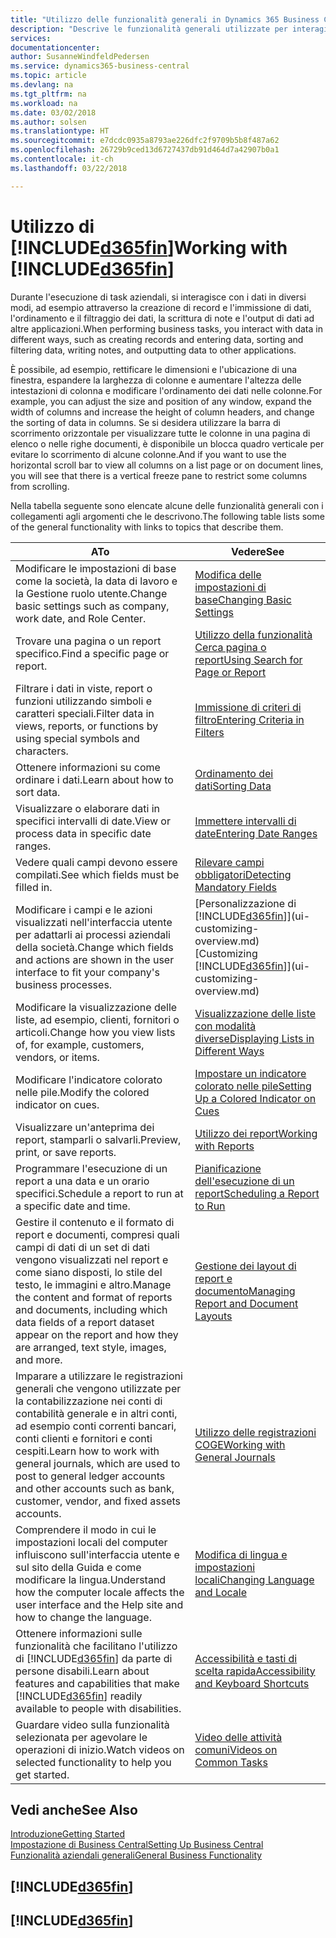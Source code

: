 ```yaml
---
title: "Utilizzo delle funzionalità generali in Dynamics 365 Business Central | Documenti Microsoft"
description: "Descrive le funzionalità generali utilizzate per interagire con i dati in Business Central, ad esempio per immettere valori, ordinare dati e modificare le visualizzazioni."
services: 
documentationcenter: 
author: SusanneWindfeldPedersen
ms.service: dynamics365-business-central
ms.topic: article
ms.devlang: na
ms.tgt_pltfrm: na
ms.workload: na
ms.date: 03/02/2018
ms.author: solsen
ms.translationtype: HT
ms.sourcegitcommit: e7dcdc0935a8793ae226dfc2f9709b5b8f487a62
ms.openlocfilehash: 26729b9ced13d6727437db91d464d7a42907b0a1
ms.contentlocale: it-ch
ms.lasthandoff: 03/22/2018

---
```

# <a name="working-with-included365finincludesd365finmdmd"></a><span data-ttu-id="e9f56-103">Utilizzo di [!INCLUDE[d365fin](includes/d365fin_md.md)]</span><span class="sxs-lookup"><span data-stu-id="e9f56-103">Working with [!INCLUDE[d365fin](includes/d365fin_md.md)]</span></span>
<span data-ttu-id="e9f56-104">Durante l'esecuzione di task aziendali, si interagisce con i dati in diversi modi, ad esempio attraverso la creazione di record e l'immissione di dati, l'ordinamento e il filtraggio dei dati, la scrittura di note e l'output di dati ad altre applicazioni.</span><span class="sxs-lookup"><span data-stu-id="e9f56-104">When performing business tasks, you interact with data in different ways, such as creating records and entering data, sorting and filtering data, writing notes, and outputting data to other applications.</span></span>

<span data-ttu-id="e9f56-105">È possibile, ad esempio, rettificare le dimensioni e l'ubicazione di una finestra, espandere la larghezza di colonne e aumentare l'altezza delle intestazioni di colonna e modificare l'ordinamento dei dati nelle colonne.</span><span class="sxs-lookup"><span data-stu-id="e9f56-105">For example, you can adjust the size and position of any window, expand the width of columns and increase the height of column headers, and change the sorting of data in columns.</span></span> <span data-ttu-id="e9f56-106">Se si desidera utilizzare la barra di scorrimento orizzontale per visualizzare tutte le colonne in una pagina di elenco o nelle righe documenti, è disponibile un blocca quadro verticale per evitare lo scorrimento di alcune colonne.</span><span class="sxs-lookup"><span data-stu-id="e9f56-106">And if you want to use the horizontal scroll bar to view all columns on a list page or on document lines, you will see that there is a vertical freeze pane to restrict some columns from scrolling.</span></span>

<span data-ttu-id="e9f56-107">Nella tabella seguente sono elencate alcune delle funzionalità generali con i collegamenti agli argomenti che le descrivono.</span><span class="sxs-lookup"><span data-stu-id="e9f56-107">The following table lists some of the general functionality with links to topics that describe them.</span></span>

| <span data-ttu-id="e9f56-108">A</span><span class="sxs-lookup"><span data-stu-id="e9f56-108">To</span></span> | <span data-ttu-id="e9f56-109">Vedere</span><span class="sxs-lookup"><span data-stu-id="e9f56-109">See</span></span> |
| --- | --- |
| <span data-ttu-id="e9f56-110">Modificare le impostazioni di base come la società, la data di lavoro e la Gestione ruolo utente.</span><span class="sxs-lookup"><span data-stu-id="e9f56-110">Change basic settings such as company, work date, and Role Center.</span></span> |[<span data-ttu-id="e9f56-111">Modifica delle impostazioni di base</span><span class="sxs-lookup"><span data-stu-id="e9f56-111">Changing Basic Settings</span></span>](ui-change-basic-settings.md) |
| <span data-ttu-id="e9f56-112">Trovare una pagina o un report specifico.</span><span class="sxs-lookup"><span data-stu-id="e9f56-112">Find a specific page or report.</span></span> |[<span data-ttu-id="e9f56-113">Utilizzo della funzionalità Cerca pagina o report</span><span class="sxs-lookup"><span data-stu-id="e9f56-113">Using Search for Page or Report</span></span>](ui-search.md) |
| <span data-ttu-id="e9f56-114">Filtrare i dati in viste, report o funzioni utilizzando simboli e caratteri speciali.</span><span class="sxs-lookup"><span data-stu-id="e9f56-114">Filter data in views, reports, or functions by using special symbols and characters.</span></span> |[<span data-ttu-id="e9f56-115">Immissione di criteri di filtro</span><span class="sxs-lookup"><span data-stu-id="e9f56-115">Entering Criteria in Filters</span></span>](ui-enter-criteria-filters.md) |
| <span data-ttu-id="e9f56-116">Ottenere informazioni su come ordinare i dati.</span><span class="sxs-lookup"><span data-stu-id="e9f56-116">Learn about how to sort data.</span></span> |[<span data-ttu-id="e9f56-117">Ordinamento dei dati</span><span class="sxs-lookup"><span data-stu-id="e9f56-117">Sorting Data</span></span>](ui-sorting.md) |
| <span data-ttu-id="e9f56-118">Visualizzare o elaborare dati in specifici intervalli di date.</span><span class="sxs-lookup"><span data-stu-id="e9f56-118">View or process data in specific date ranges.</span></span> |[<span data-ttu-id="e9f56-119">Immettere intervalli di date</span><span class="sxs-lookup"><span data-stu-id="e9f56-119">Entering Date Ranges</span></span>](ui-enter-date-ranges.md) |
| <span data-ttu-id="e9f56-120">Vedere quali campi devono essere compilati.</span><span class="sxs-lookup"><span data-stu-id="e9f56-120">See which fields must be filled in.</span></span> |[<span data-ttu-id="e9f56-121">Rilevare campi obbligatori</span><span class="sxs-lookup"><span data-stu-id="e9f56-121">Detecting Mandatory Fields</span></span>](ui-mandatory-fields.md) |
| <span data-ttu-id="e9f56-122">Modificare i campi e le azioni visualizzati nell'interfaccia utente per adattarli ai processi aziendali della società.</span><span class="sxs-lookup"><span data-stu-id="e9f56-122">Change which fields and actions are shown in the user interface to fit your company's business processes.</span></span> |<span data-ttu-id="e9f56-123">[Personalizzazione di [!INCLUDE[d365fin](includes/d365fin_md.md)]](ui-customizing-overview.md)</span><span class="sxs-lookup"><span data-stu-id="e9f56-123">[Customizing [!INCLUDE[d365fin](includes/d365fin_md.md)]](ui-customizing-overview.md)</span></span> |
| <span data-ttu-id="e9f56-124">Modificare la visualizzazione delle liste, ad esempio, clienti, fornitori o articoli.</span><span class="sxs-lookup"><span data-stu-id="e9f56-124">Change how you view lists of, for example, customers, vendors, or items.</span></span> |[<span data-ttu-id="e9f56-125">Visualizzazione delle liste con modalità diverse</span><span class="sxs-lookup"><span data-stu-id="e9f56-125">Displaying Lists in Different Ways</span></span>](across-display-lists-different-views.md) |
| <span data-ttu-id="e9f56-126">Modificare l'indicatore colorato nelle pile.</span><span class="sxs-lookup"><span data-stu-id="e9f56-126">Modify the colored indicator on cues.</span></span> |[<span data-ttu-id="e9f56-127">Impostare un indicatore colorato nelle pile</span><span class="sxs-lookup"><span data-stu-id="e9f56-127">Setting Up a Colored Indicator on Cues</span></span>](ui-how-setup-colored-indicator-cues.md) |
|<span data-ttu-id="e9f56-128">Visualizzare un'anteprima dei report, stamparli o salvarli.</span><span class="sxs-lookup"><span data-stu-id="e9f56-128">Preview, print, or save reports.</span></span>|[<span data-ttu-id="e9f56-129">Utilizzo dei report</span><span class="sxs-lookup"><span data-stu-id="e9f56-129">Working with Reports</span></span>](ui-work-report.md)|
| <span data-ttu-id="e9f56-130">Programmare l'esecuzione di un report a una data e un orario specifici.</span><span class="sxs-lookup"><span data-stu-id="e9f56-130">Schedule a report to run at a specific date and time.</span></span> |[<span data-ttu-id="e9f56-131">Pianificazione dell'esecuzione di un report</span><span class="sxs-lookup"><span data-stu-id="e9f56-131">Scheduling a Report to Run</span></span>](ui-work-report.md#ScheduleReport) |
| <span data-ttu-id="e9f56-132">Gestire il contenuto e il formato di report e documenti, compresi quali campi di dati di un set di dati vengono visualizzati nel report e come siano disposti, lo stile del testo, le immagini e altro.</span><span class="sxs-lookup"><span data-stu-id="e9f56-132">Manage the content and format of reports and documents, including which data fields of a report dataset appear on the report and how they are arranged, text style, images, and more.</span></span>|[<span data-ttu-id="e9f56-133">Gestione dei layout di report e documento</span><span class="sxs-lookup"><span data-stu-id="e9f56-133">Managing Report and Document Layouts</span></span>](ui-manage-report-layouts.md) |
| <span data-ttu-id="e9f56-134">Imparare a utilizzare le registrazioni generali che vengono utilizzate per la contabilizzazione nei conti di contabilità generale e in altri conti, ad esempio conti correnti bancari, conti clienti e fornitori e conti cespiti.</span><span class="sxs-lookup"><span data-stu-id="e9f56-134">Learn how to work with general journals, which are used to post to general ledger accounts and other accounts such as bank, customer, vendor, and fixed assets accounts.</span></span> |[<span data-ttu-id="e9f56-135">Utilizzo delle registrazioni COGE</span><span class="sxs-lookup"><span data-stu-id="e9f56-135">Working with General Journals</span></span>](ui-work-general-journals.md) |
|<span data-ttu-id="e9f56-136">Comprendere il modo in cui le impostazioni locali del computer influiscono sull'interfaccia utente e sul sito della Guida e come modificare la lingua.</span><span class="sxs-lookup"><span data-stu-id="e9f56-136">Understand how the computer locale affects the user interface and the Help site and how to change the language.</span></span>|[<span data-ttu-id="e9f56-137">Modifica di lingua e impostazioni locali</span><span class="sxs-lookup"><span data-stu-id="e9f56-137">Changing Language and Locale</span></span>](about-locale-language.md)|
|<span data-ttu-id="e9f56-138">Ottenere informazioni sulle funzionalità che facilitano l'utilizzo di [!INCLUDE[d365fin](includes/d365fin_md.md)] da parte di persone disabili.</span><span class="sxs-lookup"><span data-stu-id="e9f56-138">Learn about features and capabilities that make [!INCLUDE[d365fin](includes/d365fin_md.md)] readily available to people with disabilities.</span></span>|[<span data-ttu-id="e9f56-139">Accessibilità e tasti di scelta rapida</span><span class="sxs-lookup"><span data-stu-id="e9f56-139">Accessibility and Keyboard Shortcuts</span></span>](ui-accessibility.md)|
|<span data-ttu-id="e9f56-140">Guardare video sulla funzionalità selezionata per agevolare le operazioni di inizio.</span><span class="sxs-lookup"><span data-stu-id="e9f56-140">Watch videos on selected functionality to help you get started.</span></span>|[<span data-ttu-id="e9f56-141">Video delle attività comuni</span><span class="sxs-lookup"><span data-stu-id="e9f56-141">Videos on Common Tasks</span></span>](across-videos.md)|  

## <a name="see-also"></a><span data-ttu-id="e9f56-142">Vedi anche</span><span class="sxs-lookup"><span data-stu-id="e9f56-142">See Also</span></span>
[<span data-ttu-id="e9f56-143">Introduzione</span><span class="sxs-lookup"><span data-stu-id="e9f56-143">Getting Started</span></span>](product-get-started.md)  
[<span data-ttu-id="e9f56-144">Impostazione di Business Central</span><span class="sxs-lookup"><span data-stu-id="e9f56-144">Setting Up Business Central</span></span>](setup.md)  
[<span data-ttu-id="e9f56-145">Funzionalità aziendali generali</span><span class="sxs-lookup"><span data-stu-id="e9f56-145">General Business Functionality</span></span>](ui-across-business-areas.md)  

## [!INCLUDE[d365fin](includes/free_trial_md.md)]  
## [!INCLUDE[d365fin](includes/training_link_md.md)]

